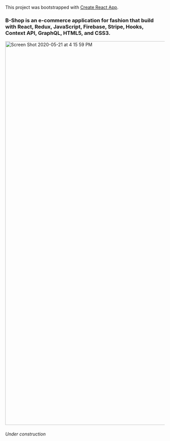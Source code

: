 This project was bootstrapped with [Create React App](https://github.com/facebook/create-react-app).
### B-Shop is an e-commerce application for fashion that build with React, Redux, JavaScript, Firebase, Stripe, Hooks, Context API, GraphQL, HTML5, and CSS3.
<img width="1214" alt="Screen Shot 2020-05-21 at 4 15 59 PM" src="https://user-images.githubusercontent.com/38637651/82608268-f2825100-9b7f-11ea-931e-fe13d964395e.png">



###### Under construction
